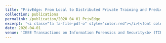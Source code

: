 ```yaml
---
title: "PrivEdge: From Local to Distributed Private Training and Prediction"
collection: publications
permalink: /publication/2020_04_01_PrivEdge
excerpt: '<i class="fa fa-file-pdf-o" style="color:red"></i>[<font color="red">Paper</font>](https://arxiv.org/pdf/2004.05574.pdf) <i class="fa fa-github" style="color:green"></i>[<font color="green">Code</font>](https://github.com/AliShahin/PrivEdge)'
date: 2020-04-01
venue: 'IEEE Transactions on Information Forensics and Security<b> (TIFS)</b>'
---
```





